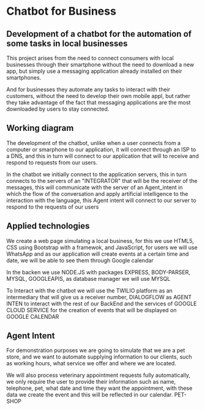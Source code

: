 

# Chatbot for Business

## Development of a chatbot for the automation of some tasks in local businesses

This project arises from the need to connect consumers with local businesses through their smartphone without the need to download a new app, but simply use a messaging application already installed on their smartphones.

And for businesses they automate any tasks to interact with their customers, without the need to develop their own mobile appl, but rather they take advantage of the fact that messaging applications are the most downloaded by users to stay connected.

## Working diagram

The development of the chatbot, unlike when a user connects from a computer or smarphone to our application, it will connect through an ISP to a DNS, and this in turn will connect to our application that will to receive and respond to requests from our users.

In the chatbot we initially connect to the application servers, this in turn connects to the servers of an "INTEGRATOR" that will be the receiver of the messages, this will communicate with the server of an Agent_intent in which the flow of the conversation and apply artificial intelligence to the interaction with the language, this Agent intent will connect to our server to respond to the requests of our users

## Applied technologies

We create a web page simulating a local business, for this we use HTML5, CSS using Bootstrap with a framewok, and JavaScript, for users we will use WhatsApp and as our application will create events at a certain time and date, we will be able to see them through Google calendar

In the backen we use NODE.JS with packages EXPRESS, BODY-PARSER, MYSQL, GOOGLEAPIS, as database manager we will use MYSQL

To Interact with the chatbot we will use the TWILIO platform as an intermediary that will give us a receiver number, DIALOGFLOW as AGENT INTEN to interact with the rest of our BackEnd and the services of GOOGLE CLOUD SERVICE for the creation of events that will be displayed on GOOGLE CALENDAR

## Agent Intent

For demonstration purposes we are going to simulate that we are a pet store, and we want to automate supplying information to our clients, such as working hours, what service we offer and where we are located.

We will also process veterinary appointment requests fully automatically, we only require the user to provide their information such as name, telephone, pet, what date and time they want the appointment, with these data we create the event and this will be reflected in our calendar. PET-SHOP
